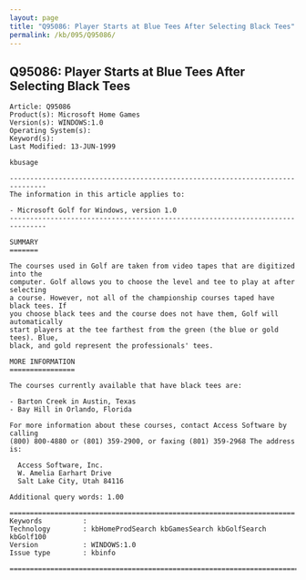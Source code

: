 ```yaml
---
layout: page
title: "Q95086: Player Starts at Blue Tees After Selecting Black Tees"
permalink: /kb/095/Q95086/
---
```


## Q95086: Player Starts at Blue Tees After Selecting Black Tees

	Article: Q95086
	Product(s): Microsoft Home Games
	Version(s): WINDOWS:1.0
	Operating System(s): 
	Keyword(s): 
	Last Modified: 13-JUN-1999
	
	kbusage
	
	-------------------------------------------------------------------------------
	The information in this article applies to:
	
	- Microsoft Golf for Windows, version 1.0 
	-------------------------------------------------------------------------------
	
	SUMMARY
	=======
	
	The courses used in Golf are taken from video tapes that are digitized into the
	computer. Golf allows you to choose the level and tee to play at after selecting
	a course. However, not all of the championship courses taped have black tees. If
	you choose black tees and the course does not have them, Golf will automatically
	start players at the tee farthest from the green (the blue or gold tees). Blue,
	black, and gold represent the professionals' tees.
	
	MORE INFORMATION
	================
	
	The courses currently available that have black tees are:
	
	- Barton Creek in Austin, Texas
	- Bay Hill in Orlando, Florida
	
	For more information about these courses, contact Access Software by calling
	(800) 800-4880 or (801) 359-2900, or faxing (801) 359-2968 The address is:
	
	  Access Software, Inc.
	  W. Amelia Earhart Drive
	  Salt Lake City, Utah 84116
	
	Additional query words: 1.00
	
	======================================================================
	Keywords          :  
	Technology        : kbHomeProdSearch kbGamesSearch kbGolfSearch kbGolf100
	Version           : WINDOWS:1.0
	Issue type        : kbinfo
	
	=============================================================================
	
